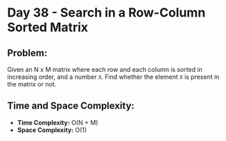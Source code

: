 # Day 38 - Search in a Row-Column Sorted Matrix

## Problem:
Given an N x M matrix where each row and each column is sorted in increasing order, and a number `X`. Find whether the element `X` is present in the matrix or not.

## Time and Space Complexity:
- **Time Complexity:** O(N + M)
- **Space Complexity:** O(1)


